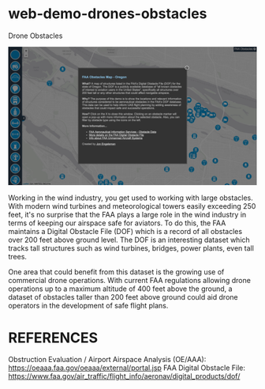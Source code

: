 # web-demo-drones-obstacles

Drone Obstacles

![Alt text](/screenshot.png?raw=true "Drone Obstacles")

Working in the wind industry, you get used to working with large obstacles. With modern wind turbines and meteorological towers easily exceeding 250 feet, it's no surprise that the FAA plays a large role in the wind industry in terms of keeping our airspace safe for aviators. To do this, the FAA maintains a Digital Obstacle File (DOF) which is a record of all obstacles over 200 feet above ground level. The DOF is an interesting dataset which tracks tall structures such as wind turbines, bridges, power plants, even tall trees.

One area that could benefit from this dataset is the growing use of commercial drone operations. With current FAA regulations allowing drone operations up to a maximum altitude of 400 feet above the ground, a dataset of obstacles taller than 200 feet above ground could aid drone operators in the development of safe flight plans. 

REFERENCES
==========

Obstruction Evaluation / Airport Airspace Analysis (OE/AAA): https://oeaaa.faa.gov/oeaaa/external/portal.jsp
FAA Digital Obstacle File: https://www.faa.gov/air_traffic/flight_info/aeronav/digital_products/dof/
